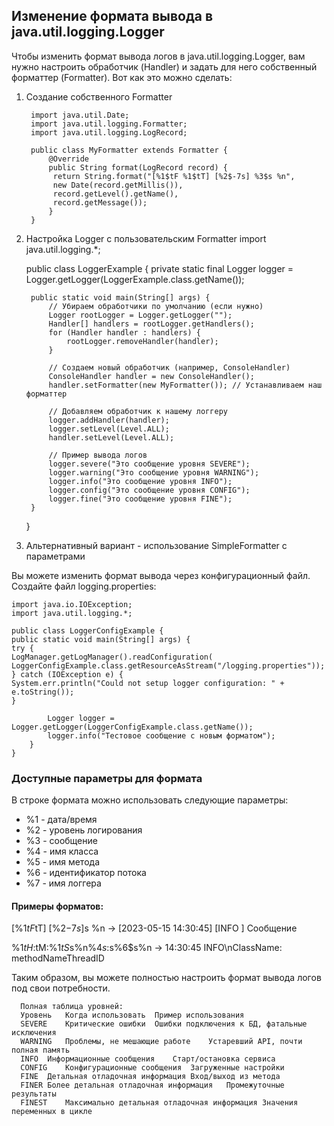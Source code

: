 ## Изменение формата вывода в java.util.logging.Logger

Чтобы изменить формат вывода логов в java.util.logging.Logger, вам нужно настроить обработчик (Handler) и задать для
него собственный форматтер (Formatter). Вот как это можно сделать:

1. Создание собственного Formatter

        import java.util.Date;
        import java.util.logging.Formatter;
        import java.util.logging.LogRecord;
        
        public class MyFormatter extends Formatter {    
            @Override
            public String format(LogRecord record) {
             return String.format("[%1$tF %1$tT] [%2$-7s] %3$s %n",
             new Date(record.getMillis()),
             record.getLevel().getName(),
             record.getMessage());
            }
        }
2. Настройка Logger с пользовательским Formatter
   import java.util.logging.*;

   public class LoggerExample {
   private static final Logger logger = Logger.getLogger(LoggerExample.class.getName());

        public static void main(String[] args) {
            // Убираем обработчики по умолчанию (если нужно)
            Logger rootLogger = Logger.getLogger("");
            Handler[] handlers = rootLogger.getHandlers();
            for (Handler handler : handlers) {
                rootLogger.removeHandler(handler);
            }
            
            // Создаем новый обработчик (например, ConsoleHandler)
            ConsoleHandler handler = new ConsoleHandler();
            handler.setFormatter(new MyFormatter()); // Устанавливаем наш форматтер
            
            // Добавляем обработчик к нашему логгеру
            logger.addHandler(handler);
            logger.setLevel(Level.ALL);
            handler.setLevel(Level.ALL);
            
            // Пример вывода логов
            logger.severe("Это сообщение уровня SEVERE");
            logger.warning("Это сообщение уровня WARNING");
            logger.info("Это сообщение уровня INFO");
            logger.config("Это сообщение уровня CONFIG");
            logger.fine("Это сообщение уровня FINE");
        }
   }

3. Альтернативный вариант - использование SimpleFormatter с параметрами

Вы можете изменить формат вывода через конфигурационный файл. Создайте файл logging.properties:

    import java.io.IOException;
    import java.util.logging.*;
    
    public class LoggerConfigExample {
    public static void main(String[] args) {
    try {
    LogManager.getLogManager().readConfiguration(
    LoggerConfigExample.class.getResourceAsStream("/logging.properties"));
    } catch (IOException e) {
    System.err.println("Could not setup logger configuration: " + e.toString());
    }
    
            Logger logger = Logger.getLogger(LoggerConfigExample.class.getName());
            logger.info("Тестовое сообщение с новым форматом");
        }
    }

### Доступные параметры для формата

В строке формата можно использовать следующие параметры:

* %1 - дата/время
* %2 - уровень логирования
* %3 - сообщение
* %4 - имя класса
* %5 - имя метода
* %6 - идентификатор потока
* %7 - имя логгера

#### Примеры форматов:

[%1$tF %1$tT] [%2$-7s] %3$s %n → [2023-05-15 14:30:45] [INFO ] Сообщение

%1$tH:%1$tM:%1$tS %2$s%n%4$s: %5$s%6$s%n → 14:30:45 INFO\nClassName: methodNameThreadID

Таким образом, вы можете полностью настроить формат вывода логов под свои потребности.

      Полная таблица уровней:
      Уровень	Когда использовать	Пример использования
      SEVERE	Критические ошибки	Ошибки подключения к БД, фатальные исключения
      WARNING	Проблемы, не мешающие работе	Устаревший API, почти полная память
      INFO	Информационные сообщения	Старт/остановка сервиса
      CONFIG	Конфигурационные сообщения	Загруженные настройки
      FINE	Детальная отладочная информация	Вход/выход из метода
      FINER	Более детальная отладочная информация	Промежуточные результаты
      FINEST	Максимально детальная отладочная информация	Значения переменных в цикле